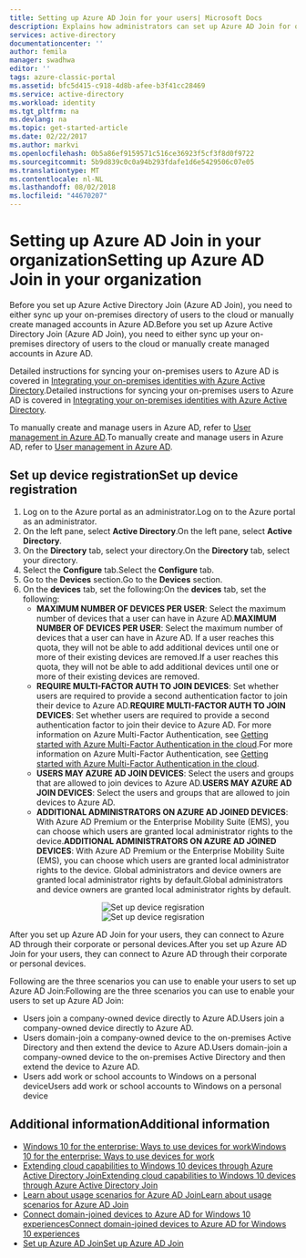 ```yaml
---
title: Setting up Azure AD Join for your users| Microsoft Docs
description: Explains how administrators can set up Azure AD Join for on-premises directory and device registration.
services: active-directory
documentationcenter: ''
author: femila
manager: swadhwa
editor: ''
tags: azure-classic-portal
ms.assetid: bfc5d415-c918-4d8b-afee-b3f41cc28469
ms.service: active-directory
ms.workload: identity
ms.tgt_pltfrm: na
ms.devlang: na
ms.topic: get-started-article
ms.date: 02/22/2017
ms.author: markvi
ms.openlocfilehash: 0b5a86ef9159571c516ce36923f5cf3f8d0f9722
ms.sourcegitcommit: 5b9d839c0c0a94b293fdafe1d6e5429506c07e05
ms.translationtype: MT
ms.contentlocale: nl-NL
ms.lasthandoff: 08/02/2018
ms.locfileid: "44670207"
---
```

# <a name="setting-up-azure-ad-join-in-your-organization"></a><span data-ttu-id="520c2-103">Setting up Azure AD Join in your organization</span><span class="sxs-lookup"><span data-stu-id="520c2-103">Setting up Azure AD Join in your organization</span></span>
<span data-ttu-id="520c2-104">Before you set up Azure Active Directory Join (Azure AD Join), you need to either sync up your on-premises directory of users to the cloud or manually create managed accounts in Azure AD.</span><span class="sxs-lookup"><span data-stu-id="520c2-104">Before you set up Azure Active Directory Join (Azure AD Join), you need to either sync up your on-premises directory of users to the cloud or manually create managed accounts in Azure AD.</span></span>

<span data-ttu-id="520c2-105">Detailed instructions for syncing your on-premises users to Azure AD is covered in [Integrating your on-premises identities with Azure Active Directory](active-directory-aadconnect.md).</span><span class="sxs-lookup"><span data-stu-id="520c2-105">Detailed instructions for syncing your on-premises users to Azure AD is covered in [Integrating your on-premises identities with Azure Active Directory](active-directory-aadconnect.md).</span></span>

<span data-ttu-id="520c2-106">To manually create and manage users in Azure AD, refer to [User management in Azure AD](https://msdn.microsoft.com/library/azure/hh967609.aspx).</span><span class="sxs-lookup"><span data-stu-id="520c2-106">To manually create and manage users in Azure AD, refer to [User management in Azure AD](https://msdn.microsoft.com/library/azure/hh967609.aspx).</span></span>

## <a name="set-up-device-registration"></a><span data-ttu-id="520c2-107">Set up device registration</span><span class="sxs-lookup"><span data-stu-id="520c2-107">Set up device registration</span></span>
1. <span data-ttu-id="520c2-108">Log on to the Azure portal as an administrator.</span><span class="sxs-lookup"><span data-stu-id="520c2-108">Log on to the Azure portal as an administrator.</span></span>
2. <span data-ttu-id="520c2-109">On the left pane, select **Active Directory**.</span><span class="sxs-lookup"><span data-stu-id="520c2-109">On the left pane, select **Active Directory**.</span></span>
3. <span data-ttu-id="520c2-110">On the **Directory** tab, select your directory.</span><span class="sxs-lookup"><span data-stu-id="520c2-110">On the **Directory** tab, select your directory.</span></span>
4. <span data-ttu-id="520c2-111">Select the **Configure** tab.</span><span class="sxs-lookup"><span data-stu-id="520c2-111">Select the **Configure** tab.</span></span>
5. <span data-ttu-id="520c2-112">Go to the **Devices** section.</span><span class="sxs-lookup"><span data-stu-id="520c2-112">Go to the **Devices** section.</span></span>
6. <span data-ttu-id="520c2-113">On the **devices** tab, set the following:</span><span class="sxs-lookup"><span data-stu-id="520c2-113">On the **devices** tab, set the following:</span></span>  
   * <span data-ttu-id="520c2-114">**MAXIMUM NUMBER OF DEVICES PER USER**: Select the maximum number of devices that a user can have in Azure AD.</span><span class="sxs-lookup"><span data-stu-id="520c2-114">**MAXIMUM NUMBER OF DEVICES PER USER**: Select the maximum number of devices that a user can have in Azure AD.</span></span>  <span data-ttu-id="520c2-115">If a user reaches this quota, they will not be able to add additional devices until one or more of their existing devices are removed.</span><span class="sxs-lookup"><span data-stu-id="520c2-115">If a user reaches this quota, they will not be able to add additional devices until one or more of their existing devices are removed.</span></span>
   * <span data-ttu-id="520c2-116">**REQUIRE MULTI-FACTOR AUTH TO JOIN DEVICES**: Set whether users are required to provide a second authentication factor to join their device to Azure AD.</span><span class="sxs-lookup"><span data-stu-id="520c2-116">**REQUIRE MULTI-FACTOR AUTH TO JOIN DEVICES**: Set whether users are required to provide a second authentication factor to join their device to Azure AD.</span></span> <span data-ttu-id="520c2-117">For more information on Azure Multi-Factor Authentication, see [Getting started with Azure Multi-Factor Authentication in the cloud](../multi-factor-authentication/multi-factor-authentication-get-started-cloud.md).</span><span class="sxs-lookup"><span data-stu-id="520c2-117">For more information on Azure Multi-Factor Authentication, see [Getting started with Azure Multi-Factor Authentication in the cloud](../multi-factor-authentication/multi-factor-authentication-get-started-cloud.md).</span></span>
   * <span data-ttu-id="520c2-118">**USERS MAY AZURE AD JOIN DEVICES**: Select the users and groups that are allowed to join devices to Azure AD.</span><span class="sxs-lookup"><span data-stu-id="520c2-118">**USERS MAY AZURE AD JOIN DEVICES**: Select the users and groups that are allowed to join devices to Azure AD.</span></span>
   * <span data-ttu-id="520c2-119">**ADDITIONAL ADMINISTRATORS ON AZURE AD JOINED DEVICES**: With Azure AD Premium or the Enterprise Mobility Suite (EMS), you can choose which users are granted local administrator rights to the device.</span><span class="sxs-lookup"><span data-stu-id="520c2-119">**ADDITIONAL ADMINISTRATORS ON AZURE AD JOINED DEVICES**: With Azure AD Premium or the Enterprise Mobility Suite (EMS), you can choose which users are granted local administrator rights to the device.</span></span> <span data-ttu-id="520c2-120">Global administrators and device owners are granted local administrator rights by default.</span><span class="sxs-lookup"><span data-stu-id="520c2-120">Global administrators and device owners are granted local administrator rights by default.</span></span>

<span data-ttu-id="520c2-121"><center>![Set up device regisration](https://docstestmedia1.blob.core.windows.net/azure-media/articles/active-directory/media/active-directory-azureadjoin/active-directory-aadjoin-configure-devices.png) </center></span><span class="sxs-lookup"><span data-stu-id="520c2-121"><center>![Set up device regisration](https://docstestmedia1.blob.core.windows.net/azure-media/articles/active-directory/media/active-directory-azureadjoin/active-directory-aadjoin-configure-devices.png) </center></span></span>

<span data-ttu-id="520c2-122">After you set up Azure AD Join for your users, they can connect to Azure AD through their corporate or personal devices.</span><span class="sxs-lookup"><span data-stu-id="520c2-122">After you set up Azure AD Join for your users, they can connect to Azure AD through their corporate or personal devices.</span></span>

<span data-ttu-id="520c2-123">Following are the three scenarios you can use to enable your users to set up Azure AD Join:</span><span class="sxs-lookup"><span data-stu-id="520c2-123">Following are the three scenarios you can use to enable your users to set up Azure AD Join:</span></span>

* <span data-ttu-id="520c2-124">Users join a company-owned device directly to Azure AD.</span><span class="sxs-lookup"><span data-stu-id="520c2-124">Users join a company-owned device directly to Azure AD.</span></span>
* <span data-ttu-id="520c2-125">Users domain-join a company-owned device to the on-premises Active Directory and then extend the device to Azure AD.</span><span class="sxs-lookup"><span data-stu-id="520c2-125">Users domain-join a company-owned device to the on-premises Active Directory and then extend the device to Azure AD.</span></span>
* <span data-ttu-id="520c2-126">Users add work or school accounts to Windows on a personal device</span><span class="sxs-lookup"><span data-stu-id="520c2-126">Users add work or school accounts to Windows on a personal device</span></span>

## <a name="additional-information"></a><span data-ttu-id="520c2-127">Additional information</span><span class="sxs-lookup"><span data-stu-id="520c2-127">Additional information</span></span>
* [<span data-ttu-id="520c2-128">Windows 10 for the enterprise: Ways to use devices for work</span><span class="sxs-lookup"><span data-stu-id="520c2-128">Windows 10 for the enterprise: Ways to use devices for work</span></span>](active-directory-azureadjoin-windows10-devices-overview.md)
* [<span data-ttu-id="520c2-129">Extending cloud capabilities to Windows 10 devices through Azure Active Directory Join</span><span class="sxs-lookup"><span data-stu-id="520c2-129">Extending cloud capabilities to Windows 10 devices through Azure Active Directory Join</span></span>](active-directory-azureadjoin-user-upgrade.md)
* [<span data-ttu-id="520c2-130">Learn about usage scenarios for Azure AD Join</span><span class="sxs-lookup"><span data-stu-id="520c2-130">Learn about usage scenarios for Azure AD Join</span></span>](active-directory-azureadjoin-deployment-aadjoindirect.md)
* [<span data-ttu-id="520c2-131">Connect domain-joined devices to Azure AD for Windows 10 experiences</span><span class="sxs-lookup"><span data-stu-id="520c2-131">Connect domain-joined devices to Azure AD for Windows 10 experiences</span></span>](active-directory-azureadjoin-devices-group-policy.md)
* [<span data-ttu-id="520c2-132">Set up Azure AD Join</span><span class="sxs-lookup"><span data-stu-id="520c2-132">Set up Azure AD Join</span></span>](active-directory-azureadjoin-setup.md)


